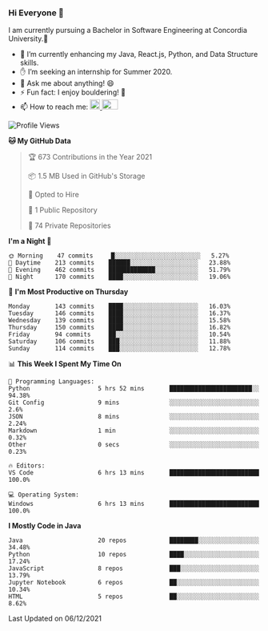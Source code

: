 ### Hi Everyone 👋
I am currently pursuing a Bachelor in Software Engineering at Concordia University.🏫

- 🌱 I’m currently enhancing my Java, React.js, Python, and Data Structure skills.
- ✋ I’m seeking an internship for Summer 2020.
- 💬 Ask me about anything! 😄
- ⚡ Fun fact: I enjoy bouldering! 🧗‍
- 📫 How to reach me: <a href="https://www.linkedin.com/in/siu-tong-ye/" target="_blank"> <img width="20px" width="32" src="https://cdn.jsdelivr.net/npm/simple-icons@v3/icons/linkedin.svg" /> </a> <a href="mailto:SiuTongYe@gmail.com" target="_blank"> <img height="20" width="32" src="https://cdn.jsdelivr.net/npm/simple-icons@v3/icons/gmail.svg" /> </a>

<!--START_SECTION:waka-->
![Profile Views](http://img.shields.io/badge/Profile%20Views-0-blue)

**🐱 My GitHub Data** 

> 🏆 673 Contributions in the Year 2021
 > 
> 📦 1.5 MB Used in GitHub's Storage 
 > 
> 💼 Opted to Hire
 > 
> 📜 1 Public Repository 
 > 
> 🔑 74 Private Repositories  
 > 
**I'm a Night 🦉** 

```text
🌞 Morning    47 commits     █░░░░░░░░░░░░░░░░░░░░░░░░   5.27% 
🌆 Daytime    213 commits    ██████░░░░░░░░░░░░░░░░░░░   23.88% 
🌃 Evening    462 commits    █████████████░░░░░░░░░░░░   51.79% 
🌙 Night      170 commits    ████░░░░░░░░░░░░░░░░░░░░░   19.06%

```
📅 **I'm Most Productive on Thursday** 

```text
Monday       143 commits    ████░░░░░░░░░░░░░░░░░░░░░   16.03% 
Tuesday      146 commits    ████░░░░░░░░░░░░░░░░░░░░░   16.37% 
Wednesday    139 commits    ████░░░░░░░░░░░░░░░░░░░░░   15.58% 
Thursday     150 commits    ████░░░░░░░░░░░░░░░░░░░░░   16.82% 
Friday       94 commits     ██░░░░░░░░░░░░░░░░░░░░░░░   10.54% 
Saturday     106 commits    ███░░░░░░░░░░░░░░░░░░░░░░   11.88% 
Sunday       114 commits    ███░░░░░░░░░░░░░░░░░░░░░░   12.78%

```


📊 **This Week I Spent My Time On** 

```text
💬 Programming Languages: 
Python                   5 hrs 52 mins       ███████████████████████░░   94.38% 
Git Config               9 mins              ░░░░░░░░░░░░░░░░░░░░░░░░░   2.6% 
JSON                     8 mins              ░░░░░░░░░░░░░░░░░░░░░░░░░   2.24% 
Markdown                 1 min               ░░░░░░░░░░░░░░░░░░░░░░░░░   0.32% 
Other                    0 secs              ░░░░░░░░░░░░░░░░░░░░░░░░░   0.23%

🔥 Editors: 
VS Code                  6 hrs 13 mins       █████████████████████████   100.0%

💻 Operating System: 
Windows                  6 hrs 13 mins       █████████████████████████   100.0%

```

**I Mostly Code in Java** 

```text
Java                     20 repos            ████████░░░░░░░░░░░░░░░░░   34.48% 
Python                   10 repos            ████░░░░░░░░░░░░░░░░░░░░░   17.24% 
JavaScript               8 repos             ███░░░░░░░░░░░░░░░░░░░░░░   13.79% 
Jupyter Notebook         6 repos             ██░░░░░░░░░░░░░░░░░░░░░░░   10.34% 
HTML                     5 repos             ██░░░░░░░░░░░░░░░░░░░░░░░   8.62%

```



 Last Updated on 06/12/2021
<!--END_SECTION:waka-->
